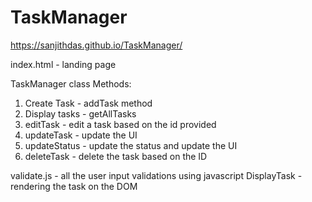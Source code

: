 # TaskManager
https://sanjithdas.github.io/TaskManager/

index.html - landing page

TaskManager class
Methods:
  1. Create Task - addTask method
  2. Display tasks - getAllTasks
  3. editTask - edit a task based on the id provided
  4. updateTask - update the UI
  5. updateStatus - update the status and update the UI
  7. deleteTask - delete the task based on the ID
  
  validate.js - all the user input validations using javascript
  DisplayTask - rendering the task on the DOM
  
  
